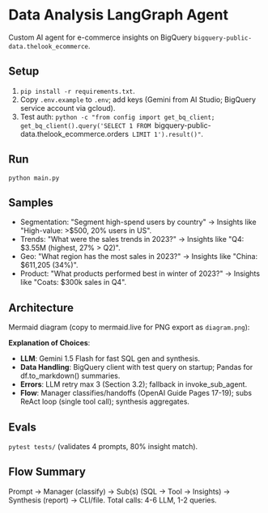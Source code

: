 # Data Analysis LangGraph Agent

Custom AI agent for e-commerce insights on BigQuery `bigquery-public-data.thelook_ecommerce`.

## Setup
1. `pip install -r requirements.txt`.
2. Copy `.env.example` to `.env`; add keys (Gemini from AI Studio; BigQuery service account via gcloud).
3. Test auth: `python -c "from config import get_bq_client; get_bq_client().query('SELECT 1 FROM `bigquery-public-data.thelook_ecommerce.orders` LIMIT 1').result()"`.

## Run
`python main.py`

## Samples
- Segmentation: "Segment high-spend users by country" → Insights like "High-value: >$500, 20% users in US".
- Trends: "What were the sales trends in 2023?" → Insights like "Q4: $3.55M (highest, 27% > Q2)".
- Geo: "What region has the most sales in 2023?" → Insights like "China: $611,205 (34%)".
- Product: "What products performed best in winter of 2023?" → Insights like "Coats: $300k sales in Q4".

## Architecture
Mermaid diagram (copy to mermaid.live for PNG export as `diagram.png`):


**Explanation of Choices**:
- **LLM**: Gemini 1.5 Flash for fast SQL gen and synthesis.
- **Data Handling**: BigQuery client with test query on startup; Pandas for df.to_markdown() summaries.
- **Errors**: LLM retry max 3 (Section 3.2); fallback in invoke_sub_agent.
- **Flow**: Manager classifies/handoffs (OpenAI Guide Pages 17-19); subs ReAct loop (single tool call); synthesis aggregates.

## Evals
`pytest tests/` (validates 4 prompts, 80% insight match).

## Flow Summary
Prompt → Manager (classify) → Sub(s) (SQL → Tool → Insights) → Synthesis (report) → CLI/file. Total calls: 4-6 LLM, 1-2 queries.